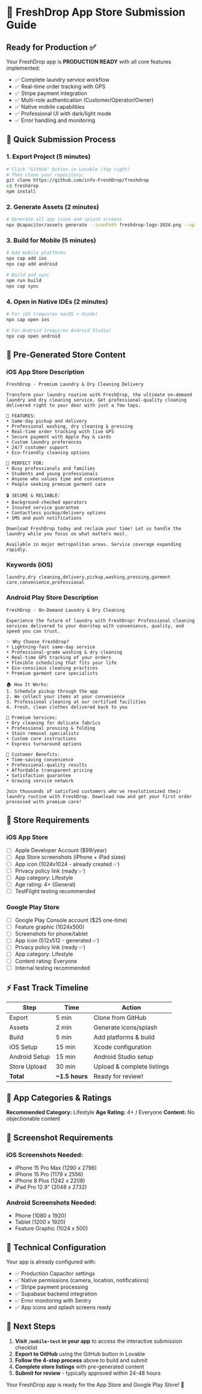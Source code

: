 # 🚀 FreshDrop App Store Submission Guide

## Ready for Production ✅

Your FreshDrop app is **PRODUCTION READY** with all core features implemented:

- ✅ Complete laundry service workflow
- ✅ Real-time order tracking with GPS
- ✅ Stripe payment integration
- ✅ Multi-role authentication (Customer/Operator/Owner)
- ✅ Native mobile capabilities
- ✅ Professional UI with dark/light mode
- ✅ Error handling and monitoring

## 📱 Quick Submission Process

### 1. Export Project (5 minutes)
```bash
# Click "GitHub" button in Lovable (top right)
# Then clone your repository:
git clone https://github.com/info-FreshDrop/freshdrop
cd freshdrop
npm install
```

### 2. Generate Assets (2 minutes)
```bash
# Generate all app icons and splash screens
npx @capacitor/assets generate --iconPath freshdrop-logo-1024.png --splashPath freshdrop-logo-1024.png
```

### 3. Build for Mobile (5 minutes)
```bash
# Add mobile platforms
npx cap add ios
npx cap add android

# Build and sync
npm run build
npx cap sync
```

### 4. Open in Native IDEs (2 minutes)
```bash
# For iOS (requires macOS + Xcode)
npx cap open ios

# For Android (requires Android Studio)
npx cap open android
```

## 📝 Pre-Generated Store Content

### iOS App Store Description
```
FreshDrop - Premium Laundry & Dry Cleaning Delivery

Transform your laundry routine with FreshDrop, the ultimate on-demand laundry and dry cleaning service. Get professional-quality cleaning delivered right to your door with just a few taps.

🚀 FEATURES:
• Same-day pickup and delivery
• Professional washing, dry cleaning & pressing
• Real-time order tracking with live GPS
• Secure payment with Apple Pay & cards
• Custom laundry preferences
• 24/7 customer support
• Eco-friendly cleaning options

💼 PERFECT FOR:
• Busy professionals and families
• Students and young professionals
• Anyone who values time and convenience
• People seeking premium garment care

🔒 SECURE & RELIABLE:
• Background-checked operators
• Insured service guarantee
• Contactless pickup/delivery options
• SMS and push notifications

Download FreshDrop today and reclaim your time! Let us handle the laundry while you focus on what matters most.

Available in major metropolitan areas. Service coverage expanding rapidly.
```

### Keywords (iOS)
```
laundry,dry cleaning,delivery,pickup,washing,pressing,garment care,convenience,professional
```

### Android Play Store Description
```
FreshDrop - On-Demand Laundry & Dry Cleaning

Experience the future of laundry with FreshDrop! Professional cleaning services delivered to your doorstep with convenience, quality, and speed you can trust.

✨ Why Choose FreshDrop?
• Lightning-fast same-day service
• Professional-grade washing & dry cleaning
• Real-time GPS tracking of your orders
• Flexible scheduling that fits your life
• Eco-conscious cleaning practices
• Premium garment care specialists

🏠 How It Works:
1. Schedule pickup through the app
2. We collect your items at your convenience
3. Professional cleaning at our certified facilities
4. Fresh, clean clothes delivered back to you

💎 Premium Services:
• Dry cleaning for delicate fabrics
• Professional pressing & folding
• Stain removal specialists
• Custom care instructions
• Express turnaround options

🌟 Customer Benefits:
• Time-saving convenience
• Professional-quality results
• Affordable transparent pricing
• Satisfaction guarantee
• Growing service network

Join thousands of satisfied customers who've revolutionized their laundry routine with FreshDrop. Download now and get your first order processed with premium care!
```

## 🏪 Store Requirements

### iOS App Store
- [ ] Apple Developer Account ($99/year)
- [ ] App Store screenshots (iPhone + iPad sizes)
- [ ] App icon (1024x1024 - already created ✅)
- [ ] Privacy policy link (ready ✅)
- [ ] App category: Lifestyle
- [ ] Age rating: 4+ (General)
- [ ] TestFlight testing recommended

### Google Play Store
- [ ] Google Play Console account ($25 one-time)
- [ ] Feature graphic (1024x500)
- [ ] Screenshots for phone/tablet
- [ ] App icon (512x512 - generated ✅)
- [ ] Privacy policy link (ready ✅)
- [ ] App category: Lifestyle
- [ ] Content rating: Everyone
- [ ] Internal testing recommended

## ⚡ Fast Track Timeline

| Step | Time | Action |
|------|------|--------|
| Export | 5 min | Clone from GitHub |
| Assets | 2 min | Generate icons/splash |
| Build | 5 min | Add platforms & build |
| iOS Setup | 15 min | Xcode configuration |
| Android Setup | 15 min | Android Studio setup |
| Store Upload | 30 min | Upload & complete listings |
| **Total** | **~1.5 hours** | Ready for review! |

## 🎯 App Categories & Ratings

**Recommended Category:** Lifestyle
**Age Rating:** 4+ / Everyone
**Content:** No objectionable content

## 📸 Screenshot Requirements

### iOS Screenshots Needed:
- iPhone 15 Pro Max (1290 x 2796)
- iPhone 15 Pro (1179 x 2556) 
- iPhone 8 Plus (1242 x 2208)
- iPad Pro 12.9" (2048 x 2732)

### Android Screenshots Needed:
- Phone (1080 x 1920)
- Tablet (1200 x 1920)
- Feature Graphic (1024 x 500)

## 🔧 Technical Configuration

Your app is already configured with:
- ✅ Production Capacitor settings
- ✅ Native permissions (camera, location, notifications)
- ✅ Stripe payment processing
- ✅ Supabase backend integration
- ✅ Error monitoring with Sentry
- ✅ App icons and splash screens ready

## 🚀 Next Steps

1. **Visit `/mobile-test` in your app** to access the interactive submission checklist
2. **Export to GitHub** using the GitHub button in Lovable
3. **Follow the 4-step process** above to build and submit
4. **Complete store listings** with pre-generated content
5. **Submit for review** - typically approved within 24-48 hours

Your FreshDrop app is ready for the App Store and Google Play Store! 🎉